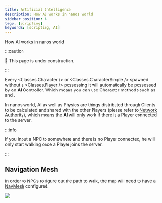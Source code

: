 ```yaml
---
title: Artificial Intelligence
description: How AI works in nanos world
sidebar_position: 6
tags: [scripting]
keywords: [scripting, AI]
---
```



How AI works in nanos world

:::caution

🚧 This page is under construction.

:::

Every <Classes.Character /> or <Classes.CharacterSimple /> spawned without a <Classes.Player /> possessing it will automatically be possessed by an **AI** Controller. Which means you can use Character methods such as <MethodReference type="Class" class_name="Pawn" method="MoveTo" is_base /> and <MethodReference type="Class" class_name="Character" method="LookAt" />.

In nanos world, AI as well as Physics are things distributed through Clients to be calculated and shared with the other Players \(please refer to [Network Authority](/core-concepts/scripting/authority-concepts.mdx#network-authority)\), which means the **AI** will only work if there is a Player connected to the server.

:::info

If you input a NPC to <MethodReference type="Class" class_name="Entity" method="IsValid" is_base /> somewhere and there is no Player connected, he will only start walking once a Player joins the server.

:::

## Navigation Mesh

In order to NPCs to figure out the path to walk, the map will need to have a [NavMesh](https://docs.unrealengine.com/4.26/en-US/Resources/ContentExamples/NavMesh/) configured.

![](/img/docs/artificial-intelligence.jpg)

